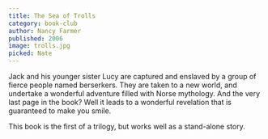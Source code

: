 ```yaml
---
title: The Sea of Trolls
category: book-club
author: Nancy Farmer
published: 2006
image: trolls.jpg
picked: Nate
---
```


Jack and his younger sister Lucy are captured and enslaved by a group of fierce people named berserkers. They are taken to a new world, and undertake a wonderful adventure filled with Norse mythology. And the very last page in the book? Well it leads to a wonderful revelation that is guaranteed to make you smile.

This book is the first of a trilogy, but works well as a stand-alone story.